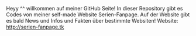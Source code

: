 Heyy ^^ willkommen auf meiner GitHub Seite! In dieser Repository gibt es Codes von meiner self-made Website Serien-Fanpage. Auf der Website gibt es bald News und Infos und Fakten über bestimmte Websiten! Website: http://serien-fanpage.tk
